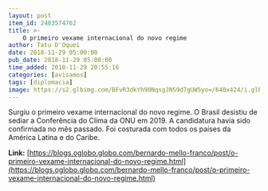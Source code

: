 ```yaml
---
layout: post
item_id: 2403574762
title: >-
    O primeiro vexame internacional do novo regime
author: Tatu D'Oquei
date: 2018-11-29 05:00:00
pub_date: 2018-11-29 05:00:00
time_added: 2018-11-29 20:55:16
categories: [avisamos]
tags: [diplomacia]
image: https://s2.glbimg.com/BFvR3dkYh90NqsgJNS9d7gUW5yo=/640x424/i.glbimg.com/og/ig/infoglobo1/f/original/2018/11/28/80075893_bsb_-_brasilia_-_brasil_-_28-11-2018_-_pa_-_o_presidente_eleito_jair_bolsonaro_chega_p.jpg
---
```


Surgiu o primeiro vexame internacional do novo regime. O Brasil desistiu de sediar a Conferência do Clima da ONU em 2019. A candidatura havia sido confirmada no mês passado. Foi costurada com todos os países da América Latina e do Caribe.

**Link:** [https://blogs.oglobo.globo.com/bernardo-mello-franco/post/o-primeiro-vexame-internacional-do-novo-regime.html](https://blogs.oglobo.globo.com/bernardo-mello-franco/post/o-primeiro-vexame-internacional-do-novo-regime.html)

